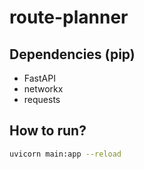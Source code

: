 # route-planner


## Dependencies (pip)
* FastAPI
* networkx
* requests


## How to run?

```sh
uvicorn main:app --reload
```